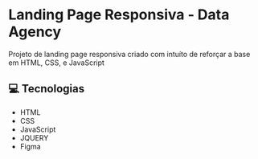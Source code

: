 <h1 style="font-weight: bold;">Landing Page Responsiva - Data Agency</h1>

<p>
    Projeto de landing page responsiva criado com intuíto de reforçar a base em HTML, CSS, e JavaScript 
</p>

<h2 id="technologies">💻 Tecnologias</h2>

- HTML
- CSS
- JavaScript
- JQUERY
- Figma
